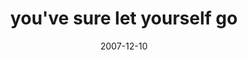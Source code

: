 ---
layout: base.njk
title : 'you&#39;ve sure let yourself go' 
view_title : 'you&#39;ve sure let yourself go' 
year : '2007' 
date : '2007-12-10' 
img_file : '/drawing/youvesureletyourselfgo.png' 
html_file : 'youvesureletyourselfgo' 
next_html : 'imjustalittlesoutherngirl.html' 
year_order : '293' 
permalink : "title/{{html_file}}.html"
---